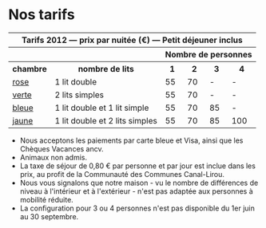 # Nos tarifs

<table>
  <tr>
    <th colspan="6">Tarifs 2012 &mdash; prix par nuitée (€) &mdash; Petit déjeuner inclus</th>
  </tr>
  <tr>
    <th colspan="2"></th>
    <th colspan="4">Nombre de personnes</th>
  </tr>
  <tr>
    <th>chambre</th>
    <th>nombre de lits</th>
    <th>1</th> <th>2</th> <th>3</th> <th>4</th>
  </tr>
  <tr>
    <td><a href="/fr/chambres/chambre-rose">rose</a></td>
    <td>1 lit double</td>
    <td>55</td> <td>70</td> <td>-</td> <td>-</td>
  </tr>
  <tr>
    <td><a href="/fr/chambres/chambre-verte">verte</a></td>
    <td>2 lits simples</td>
    <td>55</td> <td>70</td> <td>-</td> <td>-</td>
  </tr>
  <tr>
    <td><a href="/fr/chambres/chambre-bleue">bleue</a></td>
    <td>1 lit double et 1 lit simple</td>
    <td>55</td> <td>70</td> <td>85</td> <td>-</td> 
  </tr>
  <tr>
    <td><a href="/fr/chambres/chambre-jaune">jaune</a></td>
    <td>1 lit double et 2 lits simples</td>
    <td>55</td> <td>70</td> <td>85</td> <td>100</td>
  </tr>
</table>

* Nous acceptons les paiements par carte bleue et Visa, ainsi que les Chèques Vacances ancv.
* Animaux non admis.
* La taxe de séjour de 0,80 € par personne et par jour est inclue dans les prix, au profit de la Communauté des Communes Canal-Lirou. 
* Nous vous signalons que notre maison - vu le nombre de différences de niveau à l'intérieur et à l'extérieur - n'est pas adaptée aux personnes à mobilité réduite.
* La configuration pour 3 ou 4 personnes n'est pas disponible du 1er juin au 30 septembre. 
